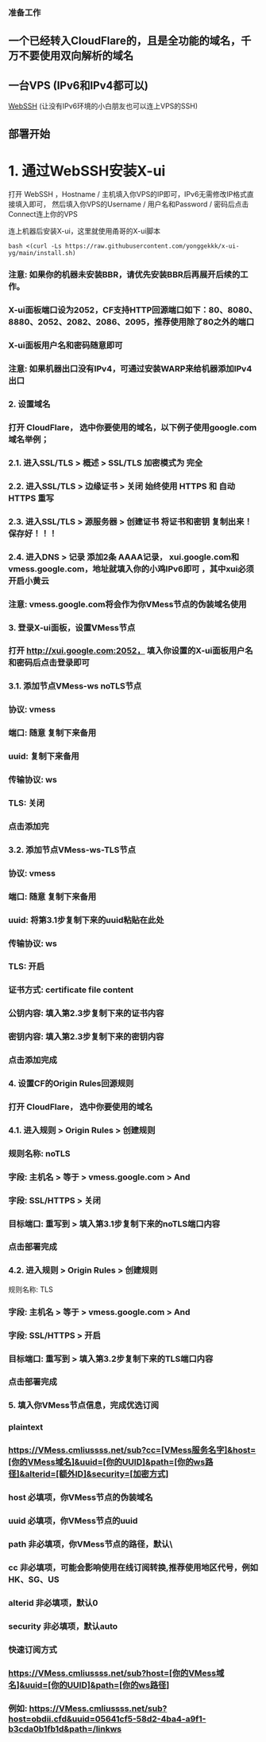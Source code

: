 ### 准备工作
## 一个已经转入CloudFlare的，且是全功能的域名，千万不要使用双向解析的域名
## 一台VPS (IPv6和IPv4都可以)
[WebSSH](https://ssh.090227.xyz/) (让没有IPv6环境的小白朋友也可以连上VPS的SSH)
## 部署开始

# 1. 通过WebSSH安装X-ui
打开 WebSSH ，Hostname / 主机填入你VPS的IP即可，IPv6无需修改IP格式直接填入即可，
然后填入你VPS的Username / 用户名和Password / 密码后点击Connect连上你的VPS

连上机器后安装X-ui，这里就使用甬哥的X-ui脚本

```
bash <(curl -Ls https://raw.githubusercontent.com/yonggekkk/x-ui-yg/main/install.sh)

```
### 注意: 如果你的机器未安装BBR，请优先安装BBR后再展开后续的工作。

### X-ui面板端口设为2052，CF支持HTTP回源端口如下：80、8080、8880、2052、2082、2086、2095，推荐使用除了80之外的端口
### X-ui面板用户名和密码随意即可

### 注意: 如果机器出口没有IPv4，可通过安装WARP来给机器添加IPv4出口
### 2. 设置域名
### 打开 CloudFlare， 选中你要使用的域名，以下例子使用google.com域名举例；


### 2.1. 进入SSL/TLS > 概述 > SSL/TLS 加密模式为 完全
### 2.2. 进入SSL/TLS > 边缘证书 > 关闭 始终使用 HTTPS 和 自动 HTTPS 重写
### 2.3. 进入SSL/TLS > 源服务器 > 创建证书 将证书和密钥 复制出来！保存好！！！
### 2.4. 进入DNS > 记录 添加2条 AAAA记录， xui.google.com和vmess.google.com，地址就填入你的小鸡IPv6即可 ，其中xui必须开启小黄云
### 注意: vmess.google.com将会作为你VMess节点的伪装域名使用

### 3. 登录X-ui面板，设置VMess节点
### 打开 http://xui.google.com:2052， 填入你设置的X-ui面板用户名和密码后点击登录即可

### 3.1. 添加节点VMess-ws noTLS节点
### 协议: vmess
### 端口: 随意 复制下来备用
### uuid: 复制下来备用
### 传输协议: ws
### TLS: 关闭

### 点击添加完

### 3.2. 添加节点VMess-ws-TLS节点
### 协议: vmess
### 端口: 随意 复制下来备用
### uuid: 将第3.1步复制下来的uuid粘贴在此处
### 传输协议: ws
### TLS: 开启
### 证书方式: certificate file content
### 公钥内容: 填入第2.3步复制下来的证书内容
### 密钥内容: 填入第2.3步复制下来的密钥内容

### 点击添加完成

### 4. 设置CF的Origin Rules回源规则
### 打开 CloudFlare， 选中你要使用的域名

### 4.1. 进入规则 > Origin Rules > 创建规则
### 规则名称: noTLS

### 字段: 主机名 > 等于 > vmess.google.com > And
### 字段: SSL/HTTPS > 关闭

### 目标端口: 重写到 > 填入第3.1步复制下来的noTLS端口内容

### 点击部署完成

### 4.2. 进入规则 > Origin Rules > 创建规则
规则名称: TLS

### 字段: 主机名 > 等于 > vmess.google.com > And
### 字段: SSL/HTTPS > 开启

### 目标端口: 重写到 > 填入第3.2步复制下来的TLS端口内容

### 点击部署完成

### 5. 填入你VMess节点信息，完成优选订阅
### plaintext
### https://VMess.cmliussss.net/sub?cc=[VMess服务名字]&host=[你的VMess域名]&uuid=[你的UUID]&path=[你的ws路径]&alterid=[额外ID]&security=[加密方式]
### host 必填项，你VMess节点的伪装域名
### uuid 必填项，你VMess节点的uuid
### path 非必填项，你VMess节点的路径，默认\

### cc 非必填项，可能会影响使用在线订阅转换,推荐使用地区代号，例如HK、SG、US
### alterid 非必填项，默认0
### security 非必填项，默认auto

### 快速订阅方式

### https://VMess.cmliussss.net/sub?host=[你的VMess域名]&uuid=[你的UUID]&path=[你的ws路径]
### 例如: https://VMess.cmliussss.net/sub?host=obdii.cfd&uuid=05641cf5-58d2-4ba4-a9f1-b3cda0b1fb1d&path=/linkws
